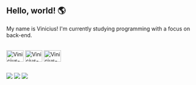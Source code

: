 ## Hello, world! 🌎
My name is Vinicius! I'm currently studying programming with a focus on back-end.

<div style="display: inline_block"><br>
  <img align="center" alt="Vinicius-Js" height="30" width="45" src="https://cdn.jsdelivr.net/gh/devicons/devicon@latest/icons/javascript/javascript-original.svg">
  <img align="center" alt="Vinicius-Node" height="30" width="45" src="https://cdn.jsdelivr.net/gh/devicons/devicon@latest/icons/nodejs/nodejs-original.svg">
  <img align="center" alt="Vinicius-Git" height="30" width="45" src="https://cdn.jsdelivr.net/gh/devicons/devicon@latest/devicon.min.css">
</div>
  
  ##
 
<div> 
  <a href="https://www.instagram.com/ovinizeraa" target="_blank"><img src="https://img.shields.io/badge/-Instagram-%23E4405F?style=for-the-badge&logo=instagram&logoColor=white" target="_blank"></a>
  <a href="https://www.linkedin.com/in/viniciussilvam/" target="_blank"><img src="https://img.shields.io/badge/-LinkedIn-%230077B5?style=for-the-badge&logo=linkedin&logoColor=white" target="_blank"></a>
  <a href="https://discord.com/users/vnxstv" target="_blank"><img src="https://img.shields.io/badge/Discord-7289DA?style=for-the-badge&logo=discord&logoColor=white" target="_blank"></a> 
</div>
